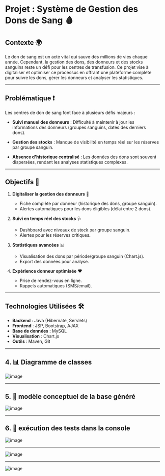 # **Projet : Système de Gestion des Dons de Sang** 🩸

## **Contexte** 🌍

Le don de sang est un acte vital qui sauve des millions de vies chaque année. Cependant, la gestion des dons, des donneurs et des stocks sanguins reste un défi pour les centres de transfusion. Ce projet vise à digitaliser et optimiser ce processus en offrant une plateforme complète pour suivre les dons, gérer les donneurs et analyser les statistiques.

---

## **Problématique** ❗

Les centres de don de sang font face à plusieurs défis majeurs :

- **Suivi manuel des donneurs** : Difficulté à maintenir à jour les informations des donneurs (groupes sanguins, dates des derniers dons).
  
- **Gestion des stocks** : Manque de visibilité en temps réel sur les réserves par groupe sanguin.
  
- **Absence d'historique centralisé** : Les données des dons sont souvent dispersées, rendant les analyses statistiques complexes.

---

## **Objectifs** 🎯

1. **Digitaliser la gestion des donneurs** 📱  
   - Fiche complète par donneur (historique des dons, groupe sanguin).
   - Alertes automatiques pour les dons éligibles (délai entre 2 dons).

2. **Suivi en temps réel des stocks** 🩺  
   - Dashboard avec niveaux de stock par groupe sanguin.
   - Alertes pour les réserves critiques.

3. **Statistiques avancées** 📊  
   - Visualisation des dons par période/groupe sanguin (Chart.js).
   - Export des données pour analyse.

4. **Expérience donneur optimisée** ❤️  
   - Prise de rendez-vous en ligne.
   - Rappels automatiques (SMS/email).

---

## **Technologies Utilisées** 🛠️

- **Backend** : Java (Hibernate, Servlets)
- **Frontend** : JSP, Bootstrap, AJAX
- **Base de données** : MySQL
- **Visualisation** : Chart.js
- **Outils** : Maven, Git

---

## 4. 📊 Diagramme de classes
![image](https://github.com/user-attachments/assets/0b022b3e-5e5a-4654-a12f-b2cd63f8cc6c)

---

## 5. 🎯 modèle conceptuel de la base généré

![image](https://github.com/user-attachments/assets/ff718f8a-e7ff-4b39-8658-c7e92fd00ed2)

---

## 6. 🎯 exécution des tests dans la console

![image](https://github.com/user-attachments/assets/ad6729b0-0d6d-498f-bc70-629415069f76)

---

![image](https://github.com/user-attachments/assets/d9b13544-6a5c-4b41-af84-3687f2b8ad01)

---

![image](https://github.com/user-attachments/assets/bdf194d0-e14b-4962-b839-258343744b85)
